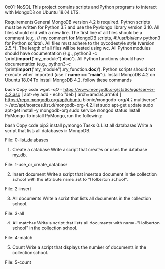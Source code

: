 0x01-NoSQL
This project contains scripts and Python programs to interact with MongoDB on Ubuntu 18.04 LTS.

Requirements
General
MongoDB version 4.2 is required.
Python scripts must be written for Python 3.7 and use the PyMongo library version 3.10.
All files should end with a new line.
The first line of all files should be a comment (e.g., // my comment for MongoDB scripts, #!/usr/bin/env python3 for Python scripts).
All files must adhere to the pycodestyle style (version 2.5.*).
The length of all files will be tested using wc.
All Python modules should have documentation (e.g., python3 -c 'print(__import__("my_module").__doc__)').
All Python functions should have documentation (e.g., python3 -c 'print(__import__("my_module").my_function.__doc__)').
Python scripts should not execute when imported (use if __name__ == "__main__":).
Install MongoDB 4.2 on Ubuntu 18.04
To install MongoDB 4.2, follow these commands:

bash
Copy code
wget -qO - https://www.mongodb.org/static/pgp/server-4.2.asc | apt-key add -
echo "deb [ arch=amd64,arm64 ] https://repo.mongodb.org/apt/ubuntu bionic/mongodb-org/4.2 multiverse" > /etc/apt/sources.list.d/mongodb-org-4.2.list
sudo apt-get update
sudo apt-get install -y mongodb-org
sudo service mongod status
Install PyMongo
To install PyMongo, run the following:

bash
Copy code
pip3 install pymongo
Tasks
0. List all databases
Write a script that lists all databases in MongoDB.

File: 0-list_databases

1. Create a database
Write a script that creates or uses the database my_db.

File: 1-use_or_create_database

2. Insert document
Write a script that inserts a document in the collection school with the attribute name set to "Holberton school".

File: 2-insert

3. All documents
Write a script that lists all documents in the collection school.

File: 3-all

4. All matches
Write a script that lists all documents with name="Holberton school" in the collection school.

File: 4-match

5. Count
Write a script that displays the number of documents in the collection school.

File: 5-count
